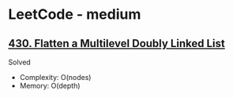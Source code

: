 # LeetCode - medium

## [430. Flatten a Multilevel Doubly Linked List](https://leetcode.com/problems/flatten-a-multilevel-doubly-linked-list)

Solved

* Complexity: O(nodes)
* Memory: O(depth)
